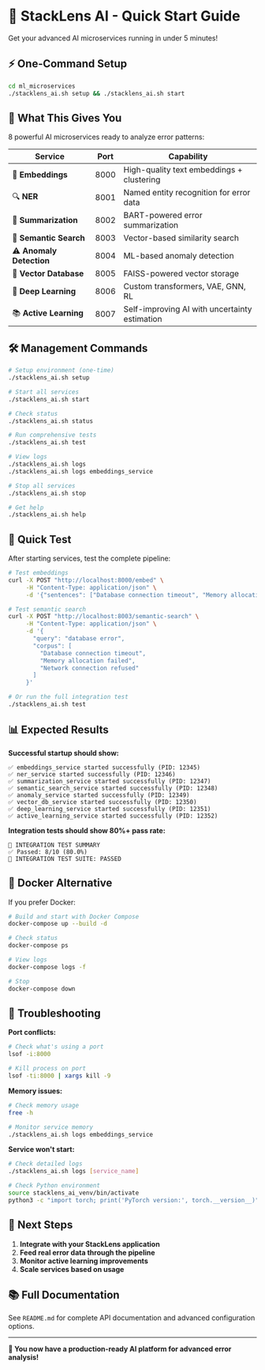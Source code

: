 # 🚀 StackLens AI - Quick Start Guide

Get your advanced AI microservices running in under 5 minutes!

## ⚡ One-Command Setup

```bash
cd ml_microservices
./stacklens_ai.sh setup && ./stacklens_ai.sh start
```

## 🎯 What This Gives You

8 powerful AI microservices ready to analyze error patterns:

| Service                  | Port | Capability                                    |
| ------------------------ | ---- | --------------------------------------------- |
| 🧠 **Embeddings**        | 8000 | High-quality text embeddings + clustering     |
| 🔍 **NER**               | 8001 | Named entity recognition for error data       |
| 📝 **Summarization**     | 8002 | BART-powered error summarization              |
| 🔎 **Semantic Search**   | 8003 | Vector-based similarity search                |
| ⚠️ **Anomaly Detection** | 8004 | ML-based anomaly detection                    |
| 💾 **Vector Database**   | 8005 | FAISS-powered vector storage                  |
| 🤖 **Deep Learning**     | 8006 | Custom transformers, VAE, GNN, RL             |
| 📚 **Active Learning**   | 8007 | Self-improving AI with uncertainty estimation |

## 🛠️ Management Commands

```bash
# Setup environment (one-time)
./stacklens_ai.sh setup

# Start all services
./stacklens_ai.sh start

# Check status
./stacklens_ai.sh status

# Run comprehensive tests
./stacklens_ai.sh test

# View logs
./stacklens_ai.sh logs
./stacklens_ai.sh logs embeddings_service

# Stop all services
./stacklens_ai.sh stop

# Get help
./stacklens_ai.sh help
```

## 🧪 Quick Test

After starting services, test the complete pipeline:

```bash
# Test embeddings
curl -X POST "http://localhost:8000/embed" \
     -H "Content-Type: application/json" \
     -d '{"sentences": ["Database connection timeout", "Memory allocation failed"]}'

# Test semantic search
curl -X POST "http://localhost:8003/semantic-search" \
     -H "Content-Type: application/json" \
     -d '{
       "query": "database error",
       "corpus": [
         "Database connection timeout",
         "Memory allocation failed",
         "Network connection refused"
       ]
     }'

# Or run the full integration test
./stacklens_ai.sh test
```

## 📊 Expected Results

**Successful startup should show:**

```
✅ embeddings_service started successfully (PID: 12345)
✅ ner_service started successfully (PID: 12346)
✅ summarization_service started successfully (PID: 12347)
✅ semantic_search_service started successfully (PID: 12348)
✅ anomaly_service started successfully (PID: 12349)
✅ vector_db_service started successfully (PID: 12350)
✅ deep_learning_service started successfully (PID: 12351)
✅ active_learning_service started successfully (PID: 12352)
```

**Integration tests should show 80%+ pass rate:**

```
🎯 INTEGRATION TEST SUMMARY
✅ Passed: 8/10 (80.0%)
🎉 INTEGRATION TEST SUITE: PASSED
```

## 🐳 Docker Alternative

If you prefer Docker:

```bash
# Build and start with Docker Compose
docker-compose up --build -d

# Check status
docker-compose ps

# View logs
docker-compose logs -f

# Stop
docker-compose down
```

## 🔧 Troubleshooting

**Port conflicts:**

```bash
# Check what's using a port
lsof -i:8000

# Kill process on port
lsof -ti:8000 | xargs kill -9
```

**Memory issues:**

```bash
# Check memory usage
free -h

# Monitor service memory
./stacklens_ai.sh logs embeddings_service
```

**Service won't start:**

```bash
# Check detailed logs
./stacklens_ai.sh logs [service_name]

# Check Python environment
source stacklens_ai_venv/bin/activate
python3 -c "import torch; print('PyTorch version:', torch.__version__)"
```

## 🎉 Next Steps

1. **Integrate with your StackLens application**
2. **Feed real error data through the pipeline**
3. **Monitor active learning improvements**
4. **Scale services based on usage**

## 📚 Full Documentation

See `README.md` for complete API documentation and advanced configuration options.

---

**🚀 You now have a production-ready AI platform for advanced error analysis!**
